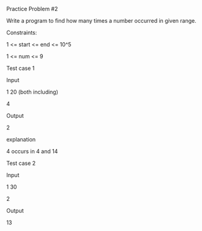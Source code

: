 Practice Problem #2  

Write a program to find how many times a number occurred in given range.

Constraints:

1 <= start <= end <= 10^5

1 <= num <= 9

Test case 1

Input

1 20  (both including)      

4

Output

2

explanation

4 occurs in 4 and 14 

Test case 2

Input

1 30

2

Output

13
